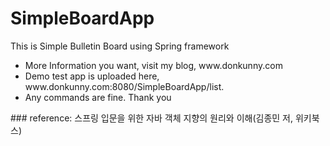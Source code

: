# SimpleBoardApp
This is Simple Bulletin Board using Spring framework
<ul>
<li>More Information you want, visit my blog, www.donkunny.com</li>
<li>Demo test app is uploaded here, www.donkunny.com:8080/SimpleBoardApp/list.</li>
<li>Any commands are fine. Thank you</li>
</ul>
### reference: 스프링 입문을 위한 자바 객체 지향의 원리와 이해(김종민 저, 위키북스)
